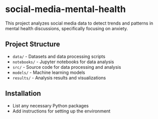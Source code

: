 # social-media-mental-health
This project analyzes social media data to detect trends and patterns in mental health discussions, specifically focusing on anxiety.

## Project Structure
- `data/` - Datasets and data processing scripts
- `notebooks/` - Jupyter notebooks for data analysis
- `src/` - Source code for data processing and analysis
- `models/` - Machine learning models
- `results/` - Analysis results and visualizations

## Installation
- List any necessary Python packages
- Add instructions for setting up the environment

